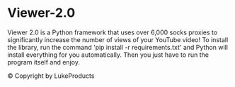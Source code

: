 # Viewer-2.0

Viewer 2.0 is a Python framework that uses  over 6,000 socks proxies to significantly increase the number of views of your YouTube video!
To install the library, run the command 'pip install -r requirements.txt' and Python will install everything for you automatically.
Then you just have to run the program itself and enjoy.

© Copyright by LukeProducts
